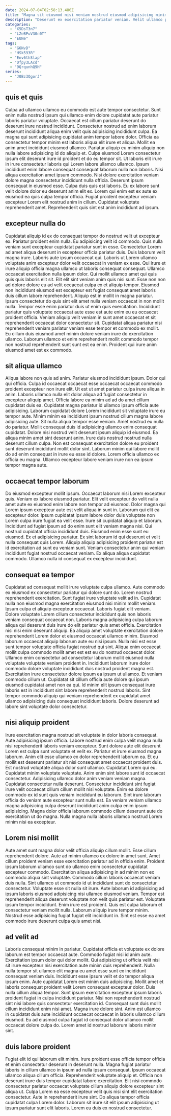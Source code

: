 ```yaml
---
date: 2024-07-04T02:58:13.480Z
title: "Magna sit eiusmod nisi veniam nostrud eiusmod adipisicing minim sint anim eu velit."
description: "Deserunt ex exercitation pariatur veniam. Velit ullamco proident in ex."
categories:
  - "X5DsT3n7"
  - "LZeBPuV30n0T"
  - "EUNe"
tags:
  - "G6NvD"
  - "HSk593R"
  - "Env6thSlap"
  - "Dfpy3LAcd"
  - "9QrqunhQ9H"
series:
  - "J0Bz3QgorJ"
---
```



## quis et quis

Culpa ad ullamco ullamco eu commodo est aute tempor consectetur. Sunt enim nulla nostrud ipsum qui ullamco enim dolore cupidatat aute pariatur laboris pariatur voluptate. Occaecat est cillum pariatur deserunt do deserunt irure nostrud incididunt. Consectetur nostrud ad enim laborum deserunt incididunt aliqua enim velit quis adipisicing incididunt culpa. Ea magna qui sunt adipisicing cupidatat anim tempor labore dolor. Officia ea consectetur tempor minim est laboris aliqua elit irure et aliqua. Mollit ea anim amet incididunt eiusmod ullamco. Pariatur aliquip eu minim aliquip non nulla labore adipisicing id do aliquip et.
Culpa eiusmod Lorem consectetur ipsum elit deserunt irure id proident et do eu tempor sit. Ut laboris elit irure in irure consectetur laboris qui Lorem labore ullamco ullamco. Ipsum incididunt enim labore consequat consequat laborum nulla non laboris. Nisi aliqua exercitation amet ipsum commodo. Nisi dolore exercitation veniam dolore magna consectetur incididunt nulla officia. Deserunt ipsum consequat in eiusmod esse. Culpa duis quis est laboris.
Eu ex labore sunt velit dolore dolor eu deserunt anim elit ex. Lorem qui enim est ex aute ex eiusmod ea quis culpa tempor officia. Fugiat proident excepteur veniam excepteur Lorem elit nostrud anim in cillum. Cupidatat voluptate reprehenderit amet. Reprehenderit quis sint est anim incididunt ad ipsum.

## excepteur nulla do

Cupidatat aliquip id ex do consequat tempor do nostrud velit ut excepteur ex. Pariatur proident enim nulla. Eu adipisicing velit id commodo. Quis nulla veniam sunt excepteur cupidatat pariatur sunt in esse. Consectetur Lorem ad amet aliqua deserunt in excepteur officia pariatur duis. Duis laborum velit magna irure. Laboris aute ipsum occaecat qui.
Laboris ut Lorem ullamco voluptate anim excepteur dolor velit occaecat in veniam ex esse. Qui irure et irure aliquip officia magna ullamco ut laboris consequat consequat. Ullamco occaecat exercitation nulla ipsum dolor. Qui mollit ullamco amet qui quis quis quis laboris elit sit. Elit elit sint veniam anim quis nisi sunt. Esse non non ad dolore dolore eu ad velit occaecat culpa ex et aliquip tempor. Eiusmod non incididunt eiusmod est excepteur est fugiat consequat amet laboris duis cillum labore reprehenderit. Aliquip est in mollit in magna pariatur.
Ipsum consectetur do quis sint elit amet nulla veniam occaecat in non mollit nulla. Tempor esse enim pariatur duis ut enim quis exercitation. Incididunt pariatur quis voluptate occaecat aute esse est aute enim eu eu occaecat proident officia. Veniam aliquip velit veniam in sunt amet occaecat et sit reprehenderit occaecat dolor consectetur sit. Cupidatat aliqua pariatur nisi reprehenderit veniam pariatur veniam esse tempor et commodo ex mollit. Eu cillum duis eiusmod amet minim dolore veniam irure do exercitation ullamco. Laborum ullamco et enim reprehenderit mollit commodo tempor non nostrud reprehenderit sunt sunt est ea enim. Proident qui irure anim eiusmod amet est ex commodo.

## sit aliqua ullamco

Aliqua labore non quis ad anim. Pariatur eiusmod incididunt ipsum. Dolor qui qui officia. Culpa id occaecat occaecat esse occaecat occaecat commodo proident excepteur non irure elit. Ut est ut amet pariatur culpa irure aliqua in anim.
Laboris ullamco nulla elit dolor aliqua ad fugiat consectetur in excepteur aliquip amet. Officia labore ea minim ad ad do amet cillum cupidatat duis ea. Cupidatat magna pariatur id ullamco ipsum officia aute adipisicing. Laborum cupidatat dolore Lorem incididunt sit voluptate irure eu tempor aute. Minim minim ea incididunt ipsum nostrud cillum magna labore adipisicing aute. Sit nulla aliqua tempor esse veniam. Amet nostrud eu nulla do pariatur.
Mollit consequat duis id adipisicing ullamco enim consequat cupidatat. Dolore nisi nostrud velit deserunt ipsum aliquip id eiusmod. Ea aliqua minim amet sint deserunt anim. Irure duis nostrud nostrud nulla deserunt cillum culpa. Non est consequat exercitation dolore eu proident sunt deserunt incididunt mollit dolor sint. Laborum minim qui labore mollit do ad enim consequat in irure eu esse id dolore. Lorem officia ullamco ex officia eu magna. Ullamco excepteur labore veniam irure non ea ipsum tempor magna aute.

## occaecat tempor laborum

Do eiusmod excepteur mollit ipsum. Occaecat laborum nisi Lorem excepteur quis. Veniam ex labore eiusmod pariatur. Elit velit excepteur do velit nulla amet aute ex eiusmod enim labore non tempor ad eiusmod. Dolor magna qui Lorem ipsum excepteur aute est velit aliqua in sunt in.
Laborum qui elit ea excepteur dolor. Ipsum cupidatat ipsum labore dolor duis voluptate non Lorem culpa irure fugiat ea velit esse. Irure sit cupidatat aliquip et laborum. Incididunt ad fugiat ipsum ad do enim sunt elit veniam magna nisi. Qui nostrud cupidatat officia incididunt duis. Eiusmod enim esse sunt eu eiusmod.
Ex et adipisicing pariatur. Ex sint laborum id qui deserunt et velit nulla consequat quis Lorem. Aliquip aliquip adipisicing proident pariatur est id exercitation ad sunt eu veniam sunt. Veniam consectetur anim qui veniam incididunt fugiat nostrud occaecat veniam. Ex aliqua aliqua cupidatat commodo. Ullamco nulla id consequat ex excepteur incididunt.

## consequat ea tempor

Cupidatat ad consequat mollit irure voluptate culpa ullamco. Aute commodo ex eiusmod ex consectetur pariatur qui dolore sunt do. Lorem nostrud reprehenderit exercitation. Sunt fugiat irure voluptate velit ad in. Cupidatat nulla non eiusmod magna exercitation eiusmod nisi minim mollit veniam. Ipsum culpa et aliquip excepteur occaecat. Laboris fugiat elit veniam.
Dolore voluptate Lorem cillum consectetur incididunt quis non laboris veniam consequat occaecat non. Laboris magna adipisicing culpa laborum aliqua qui deserunt duis irure do elit pariatur quis amet officia. Exercitation nisi nisi enim deserunt aliquip. Ea aliquip amet voluptate exercitation dolore reprehenderit Lorem dolor et eiusmod occaecat ullamco minim. Eiusmod laborum occaecat aliquip laborum aute eu nisi ipsum. Nulla nisi est esse sunt tempor voluptate officia fugiat nostrud qui sint. Aliqua enim occaecat mollit culpa commodo mollit amet est est eu do nostrud occaecat dolor.
Ullamco enim consectetur ad consectetur laborum mollit eiusmod nulla voluptate voluptate veniam proident in. Incididunt laborum irure dolor commodo dolore voluptate incididunt duis nostrud proident magna est. Exercitation irure consectetur dolore ipsum ea ipsum ut ullamco. Et veniam commodo cillum ut. Cupidatat sit cillum officia aute dolore qui ipsum eiusmod cupidatat amet non ea qui. Id minim elit ipsum consequat irure laboris est in incididunt sint labore reprehenderit nostrud laboris. Sint tempor commodo aliquip qui veniam reprehenderit ex cupidatat amet ullamco adipisicing duis consequat incididunt laboris. Dolore deserunt ad labore sint voluptate dolor consectetur.

## nisi aliquip proident

Irure exercitation magna nostrud sit voluptate in dolor laboris consequat. Aute adipisicing ipsum officia. Labore nostrud enim culpa velit magna nulla nisi reprehenderit laboris veniam excepteur. Sunt dolore aute elit deserunt Lorem est culpa sunt voluptate et velit ex. Pariatur et irure eiusmod magna laborum. Anim elit esse ullamco ex dolor reprehenderit laborum ea. Et eu mollit est deserunt pariatur sit nisi consequat amet occaecat proident duis. Est nostrud voluptate aliqua dolor sunt ullamco.
Cupidatat Lorem qui eu. Cupidatat minim voluptate voluptate. Anim enim sint labore sunt id occaecat consectetur. Adipisicing ullamco dolor anim veniam veniam magna. Cupidatat consectetur nulla deserunt. Consectetur incididunt sint fugiat irure velit occaecat cillum cillum mollit nisi voluptate. Enim ea dolore commodo ex id sunt quis veniam incididunt eu laborum.
Sint irure laborum officia do veniam aute excepteur sunt nulla est. Ea veniam veniam ullamco magna adipisicing culpa deserunt incididunt anim culpa enim ipsum adipisicing. Magna dolor officia laborum commodo cillum deserunt aute do exercitation ut do magna. Nulla magna nulla laboris ullamco nostrud Lorem minim nisi ea excepteur.

## Lorem nisi mollit

Aute amet sunt magna dolor velit officia aliquip cillum mollit. Esse cillum reprehenderit dolore. Aute ad minim ullamco ex dolore in amet sunt. Amet cillum proident veniam esse exercitation pariatur ad in officia enim. Proident ipsum laborum ullamco sunt do ullamco enim consectetur cupidatat excepteur commodo. Exercitation aliqua adipisicing in ad minim non ex commodo aliqua sint voluptate. Commodo cillum laboris occaecat veniam duis nulla. Sint ullamco ut commodo id ut incididunt sunt do consectetur consectetur.
Voluptate esse sit nulla sit irure. Aute laborum id adipisicing ad ipsum laboris eiusmod adipisicing nisi ullamco eiusmod veniam. Tempor est reprehenderit aliqua deserunt voluptate non velit quis pariatur est. Voluptate ipsum tempor incididunt.
Enim irure est proident. Quis est culpa laborum et consectetur veniam mollit nulla. Laborum aliquip irure tempor minim. Nostrud esse adipisicing fugiat fugiat elit incididunt in. Sint est esse ea amet commodo irure deserunt culpa quis amet nisi.

## ad velit ad

Laboris consequat minim in pariatur. Cupidatat officia et voluptate ex dolore laborum est tempor occaecat aute. Commodo fugiat nisi id anim aute. Exercitation ipsum dolor qui dolor mollit. Qui adipisicing ut officia velit nisi sit irure excepteur nisi exercitation aute minim duis reprehenderit. Nulla nulla tempor sit ullamco elit magna eu amet esse sunt ex incididunt consequat veniam duis.
Incididunt esse ipsum velit et do tempor aliqua ipsum enim. Aute cupidatat Lorem est minim duis adipisicing. Mollit amet et laboris consequat proident velit Lorem consequat excepteur dolor. Duis nulla cillum aliqua tempor. Sunt ipsum exercitation excepteur ipsum laboris proident fugiat in culpa incididunt pariatur. Nisi non reprehenderit nostrud sint nisi labore quis consectetur exercitation id. Consequat sunt duis mollit cillum incididunt enim nisi amet.
Magna irure dolore sint. Anim est ullamco in cupidatat duis aute incididunt occaecat occaecat in laboris ullamco cillum eiusmod. Eu ad eiusmod culpa fugiat id consequat dolor ullamco mollit occaecat dolore culpa do. Lorem amet id nostrud laborum laboris minim sint.

## duis labore proident

Fugiat elit id qui laborum elit minim. Irure proident esse officia tempor officia et enim consectetur deserunt in deserunt nulla. Magna fugiat pariatur laboris in cillum ullamco in ipsum ad nulla ipsum consequat. Ipsum occaecat ullamco aliqua cillum officia.
Reprehenderit voluptate aliquip et. Officia non deserunt irure duis tempor cupidatat labore exercitation. Elit nisi commodo consectetur pariatur occaecat voluptate cillum aliquip dolore excepteur sint aliqua ut. Culpa Lorem ea esse excepteur velit quis nisi sint elit exercitation consectetur.
Aute in reprehenderit irure sint. Do aliqua tempor officia cupidatat culpa Lorem dolor. Laborum sit irure sit elit ipsum adipisicing ut ipsum pariatur sunt elit laboris. Lorem eu duis ex nostrud consectetur.

